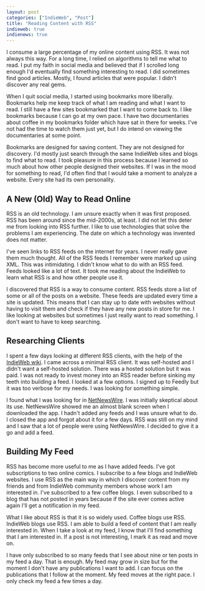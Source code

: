 ```yaml
---
layout: post
categories: ["IndieWeb", "Post"]
title: "Reading Content with RSS"
indieweb: true
indienews: true
---
```


I consume a large percentage of my online content using RSS. It was not always this way. For a long time, I relied on algorithms to tell me what to read. I put my faith in social media and believed that if I scrolled long enough I'd eventually find something interesting to read. I did sometimes find good articles. Mostly, I found articles that were popular. I didn't discover any real gems.

When I quit social media, I started using bookmarks more liberally. Bookmarks help me keep track of what I am reading and what I want to read. I still have a few sites bookmarked that I want to come back to. I like bookmarks because I can go at my own pace. I have two documentaries about coffee in my bookmarks folder which have sat in there for weeks. I've not had the time to watch them just yet, but I do intend on viewing the documentaries at some point.

Bookmarks are designed for saving content. They are not designed for discovery. I'd mostly just search through the same IndieWeb sites and blogs to find what to read. I took pleasure in this process because I learned so much about how other people designed their websites. If I was in the mood for something to read, I'd often find that I would take a moment to analyze a website. Every site had its own personality.

## A New (Old) Way to Read Online

RSS is an old technology. I am unsure exactly when it was first proposed. RSS has been around since the mid-2000s, at least. I did not let this deter me from looking into RSS further. I like to use technologies that solve the problems I am experiencing. The date on which a technology was invented does not matter. 

I've seen links to RSS feeds on the internet for years. I never really gave them much thought. All of the RSS feeds I remember were marked up using XML. This was intimidating. I didn't know what to do with an RSS feed. Feeds looked like a lot of text. It took me reading about the IndieWeb to learn what RSS is and how other people use it.

I discovered that RSS is a way to consume content. RSS feeds store a list of some or all of the posts on a website. These feeds are updated every time a site is updated. This means that I can stay up to date with websites without having to visit them and check if they have any new posts in store for me. I like looking at websites but sometimes I just really want to read something. I don't want to have to keep searching.

## Researching Clients

I spent a few days looking at different RSS clients, with the help of the [IndieWeb wiki](https://indieweb.org/rss). I came across a minimal RSS client. It was self-hosted and I didn't want a self-hosted solution. There was a hosted solution but it was paid. I was not ready to invest money into an RSS reader before sinking my teeth into building a feed. I looked at a few options. I signed up to Feedly but it was too verbose for my needs. I was looking for something simple.

I found what I was looking for in [NetNewsWire](https://ranchero.com/netnewswire/). I was initially skeptical about its use. NetNewsWire showed me an almost blank screen when I downloaded the app. I hadn't added any feeds and I was unsure what to do. I closed the app and forgot about it for a few days. RSS was still on my mind and I saw that a lot of people were using NetNewsWire. I decided to give it a go and add a feed.

## Building My Feed

RSS has become more useful to me as I have added feeds. I've got subscriptions to two online comics. I subscribe to a few blogs and IndieWeb websites. I use RSS as the main way in which I discover content from my friends and from IndieWeb community members whose work I am interested in. I've subscribed to a few coffee blogs. I even subscribed to a blog that has not posted in years because if the site ever comes active again I'll get a notification in my feed.

What I like about RSS is that it is so widely used. Coffee blogs use RSS. IndieWeb blogs use RSS. I am able to build a feed of content that I am really interested in. When I take a look at my feed, I know that I'll find something that I am interested in. If a post is not interesting, I mark it as read and move on.

I have only subscribed to so many feeds that I see about nine or ten posts in my feed a day. That is enough. My feed may grow in size but for the moment I don't have any publications I want to add. I can focus on the publications that I follow at the moment. My feed moves at the right pace. I only check my feed a few times a day. 
